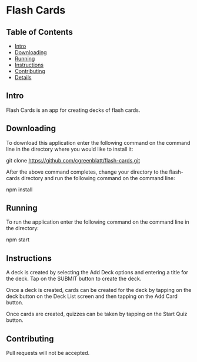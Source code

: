 # Flash Cards

## Table of Contents

* [Intro](#intro)
* [Downloading](#downloading)
* [Running](#running)
* [Instructions](#instructions)
* [Contributing](#contributing)
* [Details](#details)

## Intro

Flash Cards is an app for creating decks of flash cards.

## Downloading

To download this application enter the following command on the command line in
the directory where you would like to install it:

git clone https://github.com/cgreenblatt/flash-cards.git

After the above command completes, change your directory to the flash-cards
directory and run the following command on the command line:

npm install

## Running

To run the application enter the following command on the command line in the
 directory:

npm start

## Instructions

A deck is created by selecting the Add Deck options and entering a title for
the deck.  Tap on the SUBMIT button to create the deck.  

Once a deck is created, cards can be created for the deck by tapping on the
deck button on the Deck List screen and then tapping on the Add Card button.

Once cards are created, quizzes can be taken by tapping on the Start Quiz
button.

## Contributing

Pull requests will not be accepted.
